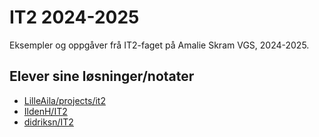 # IT2 2024-2025 
Eksempler og oppgåver frå IT2-faget på Amalie Skram VGS, 2024-2025.

## Elever sine løsninger/notater
- [LilleAila/projects/it2](https://github.com/LilleAila/projects/tree/main/it2)
- [IldenH/IT2](https://github.com/IldenH/IT2)
- [didriksn/IT2](https://github.com/didriksn/IT2)

